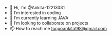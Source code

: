 - 👋 Hi, I’m @Ankita-12213031
- 👀 I’m interested in coding
- 🌱 I’m currently learning JAVA
- 💞️ I’m looking to collaborate on projects
- 📫 How to reach me toppoankita198@gmail.com

<!---
Ankita-12213031/Ankita-12213031 is a ✨ special ✨ repository because its `README.md` (this file) appears on your GitHub profile.
You can click the Preview link to take a look at your changes.
--->
